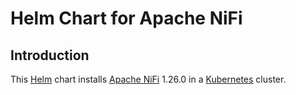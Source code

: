 # Helm Chart for Apache NiFi

## Introduction

This [Helm](https://helm.sh/) chart installs [Apache NiFi](https://nifi.apache.org/) 1.26.0 in a [Kubernetes](https://kubernetes.io/) cluster.